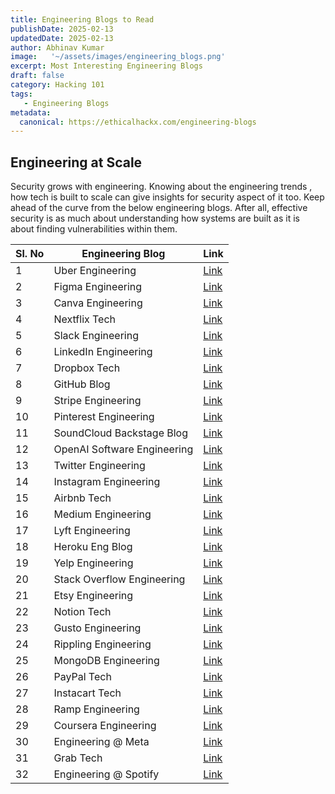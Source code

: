 ```yaml
---
title: Engineering Blogs to Read
publishDate: 2025-02-13
updatedDate: 2025-02-13
author: Abhinav Kumar
image:   '~/assets/images/engineering_blogs.png'
excerpt: Most Interesting Engineering Blogs
draft: false
category: Hacking 101
tags: 
   - Engineering Blogs
metadata:
  canonical: https://ethicalhackx.com/engineering-blogs
---
```


## Engineering at Scale

Security grows with engineering. Knowing about the engineering trends , how tech is built to scale can give insights for security aspect of it too. Keep ahead of the curve from the below engineering blogs. After all, effective security is as much about understanding how systems are built as it is about finding vulnerabilities within them.


| Sl. No | Engineering Blog                  | Link                                |
|--------|-----------------------------------|-------------------------------------|
| 1      | Uber Engineering                  | [Link](https://www.uber.com/en-IN/blog/engineering/)    |
| 2      | Figma Engineering                 | [Link](https://www.figma.com/blog/engineering/)    |
| 3      | Canva Engineering                 | [Link](https://www.canva.dev/blog/engineering/)    |
| 4      | Nextflix Tech                     | [Link](https://netflixtechblog.com/)    |
| 5      | Slack Engineering                 | [Link](https://slack.engineering/)  |
| 6      | LinkedIn Engineering              | [Link](https://engineering.linkedin.com/)    |
| 7      | Dropbox Tech                      | [Link](https://dropbox.tech/)       |
| 8      | GitHub Blog                       | [Link](https://github.blog/engineering/)    |
| 9      | Stripe Engineering                | [Link](https://stripe.com/blog/engineering)      |
| 10     | Pinterest Engineering             | [Link](https://medium.com/pinterest-engineering)    |
| 11     | SoundCloud Backstage Blog         | [Link](https://developers.soundcloud.com/blog/)    |
| 12     | OpenAI Software Engineering       | [Link](https://openai.com/research/?topics=software-engineering)    |
| 13     | Twitter Engineering               | [Link](https://blog.x.com/engineering/en_us)    |
| 14     | Instagram Engineering             | [Link](https://engineering.fb.com/tag/instagram/)    |
| 15     | Airbnb Tech                       | [Link](https://medium.com/airbnb-engineering)    |
| 16     | Medium Engineering                | [Link](https://medium.engineering/)    |
| 17     | Lyft Engineering                  | [Link](https://eng.lyft.com/)       |
| 18     | Heroku Eng Blog                   | [Link](https://blog.heroku.com/)    |
| 19     | Yelp Engineering                  | [Link](https://engineeringblog.yelp.com/)    |
| 20     | Stack Overflow Engineering        | [Link](https://stackoverflow.blog/engineering/)    |
| 21     | Etsy Engineering                  | [Link](https://www.etsy.com/codeascraft)    |
| 22     | Notion Tech                       | [Link](https://www.notion.com/blog/topic/tech)    |
| 23     | Gusto Engineering                 | [Link](https://engineering.gusto.com/)    |
| 24     | Rippling Engineering              | [Link](https://www.rippling.com/blog/topics?topics=engineering)    |
| 25     | MongoDB Engineering               | [Link](https://www.mongodb.com/blog/channel/engineering-blog)    |
| 26     | PayPal Tech                       | [Link](https://medium.com/paypal-tech)    |
| 27     | Instacart Tech                    | [Link](https://tech.instacart.com/)    |
| 28     | Ramp Engineering                  | [Link](https://engineering.ramp.com/)    |
| 29     | Coursera Engineering              | [Link](https://medium.com/coursera-engineering)    |
| 30     | Engineering @ Meta                | [Link](https://engineering.fb.com/)    |
| 31     | Grab Tech                         | [Link](https://engineering.grab.com/)    |
| 32     | Engineering @ Spotify             | [Link](https://engineering.atspotify.com/)    |